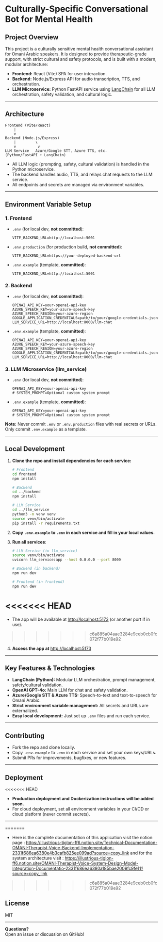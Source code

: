 # Culturally-Specific Conversational Bot for Mental Health

## Project Overview

This project is a culturally sensitive mental health conversational assistant for Omani Arabic speakers. It is designed to provide therapeutic-grade support, with strict cultural and safety protocols, and is built with a modern, modular architecture:

- **Frontend:** React (Vite) SPA for user interaction.
- **Backend:** Node.js/Express API for audio transcription, TTS, and orchestration.
- **LLM Microservice:** Python FastAPI service using [LangChain](https://github.com/langchain-ai/langchain) for all LLM orchestration, safety validation, and cultural logic.

---

## Architecture

```
Frontend (Vite/React)
    |
    v
Backend (Node.js/Express)
    |         \
    v          v
LLM Service   Azure/Google STT, Azure TTS, etc.
(Python/FastAPI + LangChain)
```

- All LLM logic (prompting, safety, cultural validation) is handled in the Python microservice.
- The backend handles audio, TTS, and relays chat requests to the LLM service.
- All endpoints and secrets are managed via environment variables.

---

## Environment Variable Setup

### 1. Frontend

- `.env` (for local dev, **not committed**):
  ```
  VITE_BACKEND_URL=http://localhost:5001
  ```
- `.env.production` (for production build, **not committed**):
  ```
  VITE_BACKEND_URL=https://your-deployed-backend-url
  ```
- `.env.example` (template, **committed**):
  ```
  VITE_BACKEND_URL=http://localhost:5001
  ```

### 2. Backend

- `.env` (for local dev, **not committed**):
  ```
  OPENAI_API_KEY=your-openai-api-key
  AZURE_SPEECH_KEY=your-azure-speech-key
  AZURE_SPEECH_REGION=your-azure-region
  GOOGLE_APPLICATION_CREDENTIALS=path/to/your/google-credentials.json
  LLM_SERVICE_URL=http://localhost:8000/llm-chat
  ```
- `.env.example` (template, **committed**):
  ```
  OPENAI_API_KEY=your-openai-api-key
  AZURE_SPEECH_KEY=your-azure-speech-key
  AZURE_SPEECH_REGION=your-azure-region
  GOOGLE_APPLICATION_CREDENTIALS=path/to/your/google-credentials.json
  LLM_SERVICE_URL=http://localhost:8000/llm-chat
  ```

### 3. LLM Microservice (llm_service)

- `.env` (for local dev, **not committed**):
  ```
  OPENAI_API_KEY=your-openai-api-key
  # SYSTEM_PROMPT=Optional custom system prompt
  ```
- `.env.example` (template, **committed**):
  ```
  OPENAI_API_KEY=your-openai-api-key
  # SYSTEM_PROMPT=Optional custom system prompt
  ```

**Note:** Never commit `.env` or `.env.production` files with real secrets or URLs. Only commit `.env.example` as a template.

---

## Local Development

1. **Clone the repo and install dependencies for each service:**
   ```bash
   # Frontend
   cd frontend
   npm install

   # Backend
   cd ../backend
   npm install

   # LLM Service
   cd ../llm_service
   python3 -m venv venv
   source venv/bin/activate
   pip install -r requirements.txt
   ```

2. **Copy `.env.example` to `.env` in each service and fill in your local values.**

3. **Run all services:**
   ```bash
   # LLM Service (in llm_service)
   source venv/bin/activate
   uvicorn llm_service:app --host 0.0.0.0 --port 8000

   # Backend (in backend)
   npm run dev

   # Frontend (in frontend)
   npm run dev
   ```
<<<<<<< HEAD
=======
   - The app will be available at [http://localhost:5173](http://localhost:5173) (or another port if in use). 
>>>>>>> c6a885a04aae3284e9ceb0cb0fc072f77b019e92

4. **Access the app at** [http://localhost:5173](http://localhost:5173)

---

## Key Features & Technologies

- **LangChain (Python):** Modular LLM orchestration, prompt management, safety/cultural validation.
- **OpenAI GPT-4o:** Main LLM for chat and safety validation.
- **Azure/Google STT & Azure TTS:** Speech-to-text and text-to-speech for Omani Arabic.
- **Strict environment variable management:** All secrets and URLs are externalized.
- **Easy local development:** Just set up `.env` files and run each service.

---

## Contributing

- Fork the repo and clone locally.
- Copy `.env.example` to `.env` in each service and set your own keys/URLs.
- Submit PRs for improvements, bugfixes, or new features.

---

## Deployment

<<<<<<< HEAD
- **Production deployment and Dockerization instructions will be added soon.**
- For cloud deployment, set all environment variables in your CI/CD or cloud platform (never commit secrets).

---

=======
- Here is the complete documentation of this application visit the notion page : https://illustrious-tiglon-ff6.notion.site/Technical-Documentation-OMANI-Therapist-Voice-Backend-Implementation-2331f686ea6380e4b3cafb825ee099ad?source=copy_link
and for the system architecture visit : https://illustrious-tiglon-ff6.notion.site/OMANI-Therapist-Voice-System-Design-Model-Integration-Documentatio-2331f686ea6380a185bae2009fc9fe11?source=copy_link
>>>>>>> c6a885a04aae3284e9ceb0cb0fc072f77b019e92
## License

MIT

---

**Questions?**  
Open an issue or discussion on GitHub!
